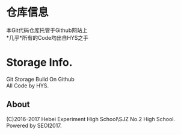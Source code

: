 # 仓库信息
本Git代码仓库托管于Github网站上  
\*几乎\*所有的Code均出自HYS之手  
# Storage Info.
Git Storage Build On Github  
All Code by HYS.  
## About
(C)2016-2017 Hebei Experiment High School\SJZ No.2 High School.  
Powered by SEOI2017.